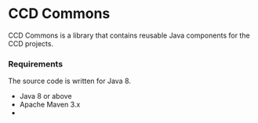 # CCD Commons
CCD Commons is a library that contains reusable Java components for the CCD projects.

### Requirements
The source code is written for Java 8.

* Java 8 or above
* Apache Maven 3.x
* 
